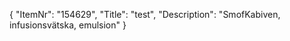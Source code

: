 {
  "ItemNr": "154629",
  "Title": "test",
  "Description": "SmofKabiven, infusionsvätska, emulsion"
}